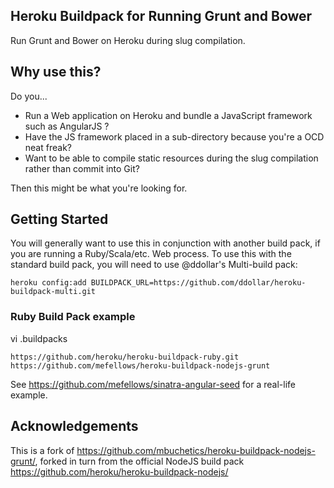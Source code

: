 ## Heroku Buildpack for Running Grunt and Bower

Run Grunt and Bower on Heroku during slug compilation.

## Why use this?

Do you...

* Run a Web application on Heroku and bundle a JavaScript framework such as AngularJS ?
* Have the JS framework placed in a sub-directory because you're a OCD neat freak?
* Want to be able to compile static resources during the slug compilation rather than commit into Git?

Then this might be what you're looking for.

## Getting Started

You will generally want to use this in conjunction with another build pack, if you are running a Ruby/Scala/etc. Web process. To use this with the standard build pack, you will need to use @ddollar's Multi-build pack:

   ```heroku config:add BUILDPACK_URL=https://github.com/ddollar/heroku-buildpack-multi.git```

### Ruby Build Pack example

vi .buildpacks  
  
    https://github.com/heroku/heroku-buildpack-ruby.git
    https://github.com/mefellows/heroku-buildpack-nodejs-grunt
   
See https://github.com/mefellows/sinatra-angular-seed for a real-life example.

## Acknowledgements

This is a fork of https://github.com/mbuchetics/heroku-buildpack-nodejs-grunt/, forked in turn from the official NodeJS build pack https://github.com/heroku/heroku-buildpack-nodejs/
